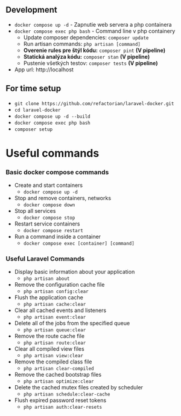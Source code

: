 ## Development
- `docker compose up -d` - Zapnutie web servera a php containera
- `docker compose exec php bash` - Command line v php containery
  - Update composer dependencies: `composer update`
  - Run artisan commands: `php artisan [command]`
  - **Overenie rules pre štýl kódu:** `composer pint` **(V pipeline)**
  - **Statická analýza kódu:** `composer stan` **(V pipeline)**
  - Pustenie všetkých testov: `composer tests` **(V pipeline)**
- App url: http://localhost

## For time setup
- `git clone https://github.com/refactorian/laravel-docker.git`
- `cd laravel-docker`
- `docker compose up -d --build`
- `docker compose exec php bash`
- `composer setup`


# Useful commands

### Basic docker compose commands
- Create and start containers
    - `docker compose up -d`
- Stop and remove containers, networks
    - `docker compose down`
- Stop all services
    - `docker compose stop`
- Restart service containers
    - `docker compose restart`
- Run a command inside a container
    - `docker compose exec [container] [command]`

### Useful Laravel Commands
- Display basic information about your application
    - `php artisan about`
- Remove the configuration cache file
    - `php artisan config:clear`
- Flush the application cache
    - `php artisan cache:clear`
- Clear all cached events and listeners
    - `php artisan event:clear`
- Delete all of the jobs from the specified queue
    - `php artisan queue:clear`
- Remove the route cache file
    - `php artisan route:clear`
- Clear all compiled view files
    - `php artisan view:clear`
- Remove the compiled class file
    - `php artisan clear-compiled`
- Remove the cached bootstrap files
    - `php artisan optimize:clear`
- Delete the cached mutex files created by scheduler
    - `php artisan schedule:clear-cache`
- Flush expired password reset tokens
    - `php artisan auth:clear-resets`
